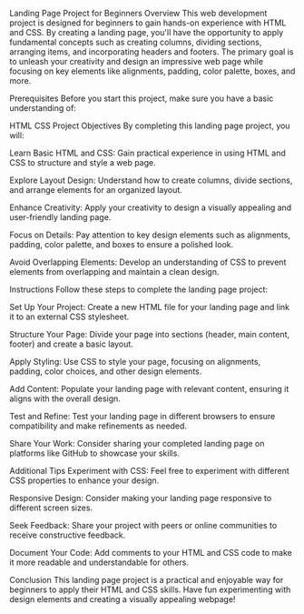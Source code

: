Landing Page Project for Beginners
Overview
This web development project is designed for beginners to gain hands-on experience with HTML and CSS. By creating a landing page, you'll have the opportunity to apply fundamental concepts such as creating columns, dividing sections, arranging items, and incorporating headers and footers. The primary goal is to unleash your creativity and design an impressive web page while focusing on key elements like alignments, padding, color palette, boxes, and more.

Prerequisites
Before you start this project, make sure you have a basic understanding of:

HTML
CSS
Project Objectives
By completing this landing page project, you will:

Learn Basic HTML and CSS: Gain practical experience in using HTML and CSS to structure and style a web page.

Explore Layout Design: Understand how to create columns, divide sections, and arrange elements for an organized layout.

Enhance Creativity: Apply your creativity to design a visually appealing and user-friendly landing page.

Focus on Details: Pay attention to key design elements such as alignments, padding, color palette, and boxes to ensure a polished look.

Avoid Overlapping Elements: Develop an understanding of CSS to prevent elements from overlapping and maintain a clean design.

Instructions
Follow these steps to complete the landing page project:

Set Up Your Project: Create a new HTML file for your landing page and link it to an external CSS stylesheet.

Structure Your Page: Divide your page into sections (header, main content, footer) and create a basic layout.

Apply Styling: Use CSS to style your page, focusing on alignments, padding, color choices, and other design elements.

Add Content: Populate your landing page with relevant content, ensuring it aligns with the overall design.

Test and Refine: Test your landing page in different browsers to ensure compatibility and make refinements as needed.

Share Your Work: Consider sharing your completed landing page on platforms like GitHub to showcase your skills.

Additional Tips
Experiment with CSS: Feel free to experiment with different CSS properties to enhance your design.

Responsive Design: Consider making your landing page responsive to different screen sizes.

Seek Feedback: Share your project with peers or online communities to receive constructive feedback.

Document Your Code: Add comments to your HTML and CSS code to make it more readable and understandable for others.

Conclusion
This landing page project is a practical and enjoyable way for beginners to apply their HTML and CSS skills. Have fun experimenting with design elements and creating a visually appealing webpage!
